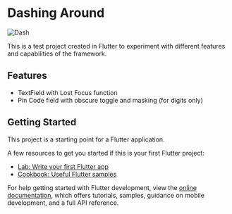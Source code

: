 # Dashing Around

![Dash](https://pbs.twimg.com/media/FKNlhKZUcAEd7FY?format=jpg&name=4096x4096)

This is a test project created in Flutter to experiment with different features and capabilities of the framework.

## Features

- TextField with Lost Focus function
- Pin Code field with obscure toggle and masking (for digits only)

## Getting Started

This project is a starting point for a Flutter application.

A few resources to get you started if this is your first Flutter project:

- [Lab: Write your first Flutter app](https://docs.flutter.dev/get-started/codelab)
- [Cookbook: Useful Flutter samples](https://docs.flutter.dev/cookbook)

For help getting started with Flutter development, view the
[online documentation](https://docs.flutter.dev/), which offers tutorials,
samples, guidance on mobile development, and a full API reference.